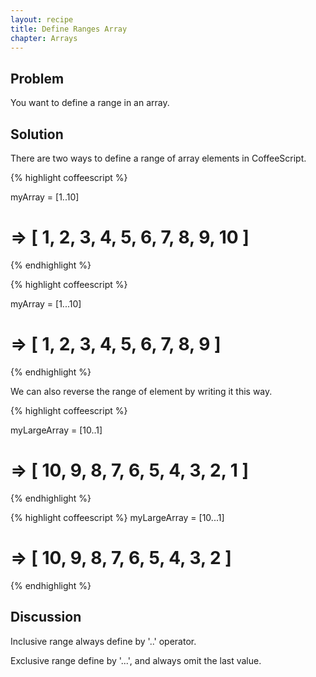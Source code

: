 ```yaml
---
layout: recipe
title: Define Ranges Array
chapter: Arrays
---
```

## Problem

You want to define a range in an array.

## Solution

There are two ways to define a range of array elements in CoffeeScript.

{% highlight coffeescript %}

myArray = [1..10]
# => [ 1, 2, 3, 4, 5, 6, 7, 8, 9, 10 ]

{% endhighlight %}

{% highlight coffeescript %}

myArray = [1...10]
# => [ 1, 2, 3, 4, 5, 6, 7, 8, 9 ]

{% endhighlight %}

We can also reverse the range of element by writing it this way.

{% highlight coffeescript %}

myLargeArray = [10..1]
# => [ 10, 9, 8, 7, 6, 5, 4, 3, 2, 1 ]

{% endhighlight %}

{% highlight coffeescript %}
myLargeArray = [10...1]
# => [ 10, 9, 8, 7, 6, 5, 4, 3, 2 ]

{% endhighlight %}

## Discussion

Inclusive range always define by '..' operator.

Exclusive range define by '...', and always omit the last value. 
